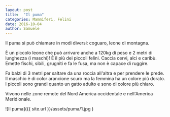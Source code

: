 ```yaml
---
layout: post
title:  "Il puma"
categories: Mammiferi, Felini
date: 2016-10-04
author: Samuele
---
```

Il puma si pu&ograve; chiamare in modi diversi: coguaro, leone di montagna.

&Egrave; un piccolo leone che pu&ograve; arrivare anche a 120kg di peso e 2 metri di lunghezza (i maschi)!
&Egrave; il pi&ugrave; dei piccoli felini.
Caccia cervi, alci e carib&ugrave;. Emette fischi, sibili, grugniti e fa le fusa, ma non &egrave; capace di ruggire.

Fa balzi di 3 metri per saltare da una roccia all'altra e per prendere le prede.
Il maschio &egrave; di color arancione scuro ma la femmina ha un colore pi&ugrave; dorato. I piccoli sono grandi quanto un gatto adulto e sono di colore pi&ugrave; chiaro. 

Vivono nelle zone remote del Nord America occidentale e nell'America Meridionale.

![Il puma]({{ site.url }}/assets/puma/1.jpg )
